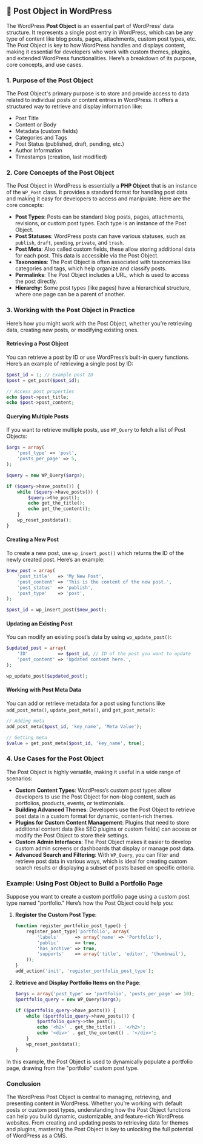 ## 📌 Post Object in WordPress

The WordPress **Post Object** is an essential part of WordPress’ data structure. It represents a single post entry in WordPress, which can be any type of content like blog posts, pages, attachments, custom post types, etc. The Post Object is key to how WordPress handles and displays content, making it essential for developers who work with custom themes, plugins, and extended WordPress functionalities. Here’s a breakdown of its purpose, core concepts, and use cases.

### 1. Purpose of the Post Object

The Post Object's primary purpose is to store and provide access to data related to individual posts or content entries in WordPress. It offers a structured way to retrieve and display information like:

- Post Title
- Content or Body
- Metadata (custom fields)
- Categories and Tags
- Post Status (published, draft, pending, etc.)
- Author Information
- Timestamps (creation, last modified)

### 2. Core Concepts of the Post Object

The Post Object in WordPress is essentially a **PHP Object** that is an instance of the `WP_Post` class. It provides a standard format for handling post data and making it easy for developers to access and manipulate. Here are the core concepts:

- **Post Types**: Posts can be standard blog posts, pages, attachments, revisions, or custom post types. Each type is an instance of the Post Object.
- **Post Statuses**: WordPress posts can have various statuses, such as `publish`, `draft`, `pending`, `private`, and `trash`.
- **Post Meta**: Also called custom fields, these allow storing additional data for each post. This data is accessible via the Post Object.
- **Taxonomies**: The Post Object is often associated with taxonomies like categories and tags, which help organize and classify posts.
- **Permalinks**: The Post Object includes a URL, which is used to access the post directly.
- **Hierarchy**: Some post types (like pages) have a hierarchical structure, where one page can be a parent of another.

### 3. Working with the Post Object in Practice

Here’s how you might work with the Post Object, whether you’re retrieving data, creating new posts, or modifying existing ones.

#### Retrieving a Post Object

You can retrieve a post by ID or use WordPress’s built-in query functions. Here’s an example of retrieving a single post by ID:

```php
$post_id = 1; // Example post ID
$post = get_post($post_id);

// Access post properties
echo $post->post_title;
echo $post->post_content;
```

#### Querying Multiple Posts

If you want to retrieve multiple posts, use `WP_Query` to fetch a list of Post Objects:

```php
$args = array(
    'post_type' => 'post',
    'posts_per_page' => 5,
);

$query = new WP_Query($args);

if ($query->have_posts()) {
    while ($query->have_posts()) {
        $query->the_post();
        echo get_the_title();
        echo get_the_content();
    }
    wp_reset_postdata();
}
```

#### Creating a New Post

To create a new post, use `wp_insert_post()` which returns the ID of the newly created post. Here’s an example:

```php
$new_post = array(
    'post_title'   => 'My New Post',
    'post_content' => 'This is the content of the new post.',
    'post_status'  => 'publish',
    'post_type'    => 'post',
);

$post_id = wp_insert_post($new_post);
```

#### Updating an Existing Post

You can modify an existing post’s data by using `wp_update_post()`:

```php
$updated_post = array(
    'ID'           => $post_id, // ID of the post you want to update
    'post_content' => 'Updated content here.',
);

wp_update_post($updated_post);
```

#### Working with Post Meta Data

You can add or retrieve metadata for a post using functions like `add_post_meta()`, `update_post_meta()`, and `get_post_meta()`:

```php
// Adding meta
add_post_meta($post_id, 'key_name', 'Meta Value');

// Getting meta
$value = get_post_meta($post_id, 'key_name', true);
```

### 4. Use Cases for the Post Object

The Post Object is highly versatile, making it useful in a wide range of scenarios:

- **Custom Content Types**: WordPress’s custom post types allow developers to use the Post Object for non-blog content, such as portfolios, products, events, or testimonials.
- **Building Advanced Themes**: Developers use the Post Object to retrieve post data in a custom format for dynamic, content-rich themes.
- **Plugins for Custom Content Management**: Plugins that need to store additional content data (like SEO plugins or custom fields) can access or modify the Post Object to store their settings.
- **Custom Admin Interfaces**: The Post Object makes it easier to develop custom admin screens or dashboards that display or manage post data.
- **Advanced Search and Filtering**: With `WP_Query`, you can filter and retrieve post data in various ways, which is ideal for creating custom search results or displaying a subset of posts based on specific criteria.
  
### Example: Using Post Object to Build a Portfolio Page

Suppose you want to create a custom portfolio page using a custom post type named "portfolio." Here’s how the Post Object could help you:

1. **Register the Custom Post Type**:

   ```php
   function register_portfolio_post_type() {
       register_post_type('portfolio', array(
           'labels'      => array('name' => 'Portfolio'),
           'public'      => true,
           'has_archive' => true,
           'supports'    => array('title', 'editor', 'thumbnail'),
       ));
   }
   add_action('init', 'register_portfolio_post_type');
   ```

2. **Retrieve and Display Portfolio Items on the Page**:

   ```php
   $args = array('post_type' => 'portfolio', 'posts_per_page' => 10);
   $portfolio_query = new WP_Query($args);

   if ($portfolio_query->have_posts()) {
       while ($portfolio_query->have_posts()) {
           $portfolio_query->the_post();
           echo '<h2>' . get_the_title() . '</h2>';
           echo '<div>' . get_the_content() . '</div>';
       }
       wp_reset_postdata();
   }
   ```

In this example, the Post Object is used to dynamically populate a portfolio page, drawing from the "portfolio" custom post type.

### Conclusion

The WordPress Post Object is central to managing, retrieving, and presenting content in WordPress. Whether you’re working with default posts or custom post types, understanding how the Post Object functions can help you build dynamic, customizable, and feature-rich WordPress websites. From creating and updating posts to retrieving data for themes and plugins, mastering the Post Object is key to unlocking the full potential of WordPress as a CMS.